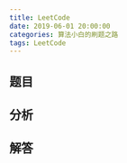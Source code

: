 ```yaml
---
title: LeetCode
date: 2019-06-01 20:00:00
categories: 算法小白的刷题之路
tags: LeetCode
---
```


## 题目



## 分析



## 解答

````java


````









